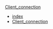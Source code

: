 [Client_connection](Client_connection.md)
* [index](index.md)
* [Client_connection](Client_connection.md)
